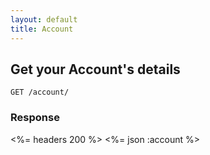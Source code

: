 ```yaml
---
layout: default
title: Account
---
```


## Get your Account's details

~~~
GET /account/
~~~

### Response
<%= headers 200 %>
<%= json :account %>